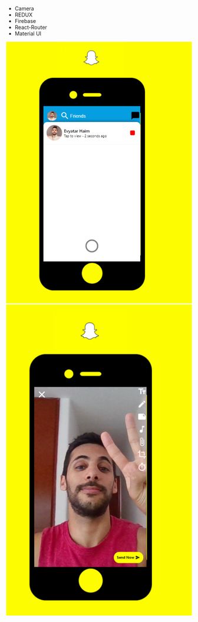 * Camera
* REDUX
* Firebase
* React-Router
* Material UI

![alt text](https://github.com/EvyatarHaim1/Snapchat-React/blob/main/src/images/screenView1.png)
![alt text](https://github.com/EvyatarHaim1/Snapchat-React/blob/main/src/images/screenView2.png)
